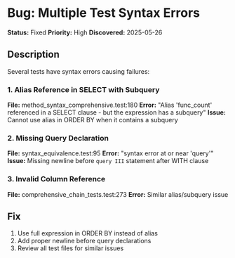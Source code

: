 # Bug: Multiple Test Syntax Errors

**Status:** Fixed
**Priority:** High
**Discovered:** 2025-05-26

## Description
Several tests have syntax errors causing failures:

### 1. Alias Reference in SELECT with Subquery
**File:** method_syntax_comprehensive.test:180
**Error:** "Alias 'func_count' referenced in a SELECT clause - but the expression has a subquery"
**Issue:** Cannot use alias in ORDER BY when it contains a subquery

### 2. Missing Query Declaration
**File:** syntax_equivalence.test:95
**Error:** "syntax error at or near 'query'"
**Issue:** Missing newline before `query III` statement after WITH clause

### 3. Invalid Column Reference
**File:** comprehensive_chain_tests.test:273
**Error:** Similar alias/subquery issue

## Fix
1. Use full expression in ORDER BY instead of alias
2. Add proper newline before query declarations
3. Review all test files for similar issues